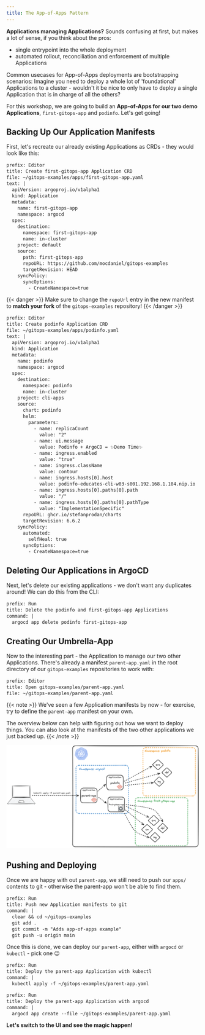 ```yaml
---
title: The App-of-Apps Pattern
---
```


**Applications managing Applications?** Sounds confusing at first, but makes a lot of sense, if you think about the pros:

- single entrypoint into the whole deployment
- automated rollout, reconciliation and enforcement of multiple Applications

Common usecases for App-of-Apps deployments are bootstrapping scenarios: Imagine you need to deploy a whole lot of 'foundational' Applications to a cluster - wouldn't it be nice to only have to deploy a single Application that is in charge of all the others?

For this workshop, we are going to build an **App-of-Apps for our two demo Applications**, `first-gitops-app` and `podinfo`. Let's get going!

## Backing Up Our Application Manifests

First, let's recreate our already existing Applications as CRDs - they would look like this:

```editor:append-lines-to-file
prefix: Editor
title: Create first-gitops-app Application CRD
file: ~/gitops-examples/apps/first-gitops-app.yaml
text: |
  apiVersion: argoproj.io/v1alpha1
  kind: Application
  metadata:
    name: first-gitops-app
    namespace: argocd
  spec:
    destination:
      namespace: first-gitops-app
      name: in-cluster
    project: default
    source:
      path: first-gitops-app
      repoURL: https://github.com/mocdaniel/gitops-examples
      targetRevision: HEAD
    syncPolicy:
      syncOptions:
        - CreateNamespace=true
```

{{< danger >}}
Make sure to change the `repoUrl` entry in the new manifest to **match your fork** of the `gitops-examples` repository!
{{< /danger >}}

```editor:append-lines-to-file
prefix: Editor
title: Create podinfo Application CRD
file: ~/gitops-examples/apps/podinfo.yaml
text: |
  apiVersion: argoproj.io/v1alpha1
  kind: Application
  metadata:
    name: podinfo
    namespace: argocd
  spec:
    destination:
      namespace: podinfo
      name: in-cluster
    project: cli-apps
    source:
      chart: podinfo
      helm:
        parameters:
          - name: replicaCount
            value: "2"
          - name: ui.message
            value: Podinfo + ArgoCD = ✨Demo Time✨
          - name: ingress.enabled
            value: "true"
          - name: ingress.className
            value: contour
          - name: ingress.hosts[0].host
            value: podinfo-educates-cli-w03-s001.192.168.1.104.nip.io
          - name: ingress.hosts[0].paths[0].path
            value: "/"
          - name: ingress.hosts[0].paths[0].pathType
            value: "ImplementationSpecific"
      repoURL: ghcr.io/stefanprodan/charts
      targetRevision: 6.6.2
    syncPolicy:
      automated:
        selfHeal: true
      syncOptions:
        - CreateNamespace=true
```
## Deleting Our Applications in ArgoCD

Next, let's delete our existing applications - we don't want any duplicates around! We can do this from the CLI:

```terminal:execute
prefix: Run
title: Delete the podinfo and first-gitops-app Applications
command: |
  argocd app delete podinfo first-gitops-app
```

## Creating Our Umbrella-App

Now to the interesting part - the Application to manage our two other Applications. There's already a manifest `parent-app.yaml` in the root directory of our `gitops-examples` repositories to work with:

```editor:open-file
prefix: Editor
title: Open gitops-examples/parent-app.yaml
file: ~/gitops-examples/parent-app.yaml
```

{{< note >}}
We've seen a few Application manifests by now - for exercise, try to define the `parent-app` manifest on your own.

The overview below can help with figuring out how we want to deploy things. You can also look at the manifests of the two other applications we just backed up.
{{< /note >}}

![App of Apps overview](app-of-apps.png)

## Pushing and Deploying

Once we are happy with out `parent-app`, we still need to push our `apps/` contents to git - otherwise the parent-app won't be able to find them.

```terminal:execute
prefix: Run
title: Push new Application manifests to git
command: |
  clear && cd ~/gitops-examples
  git add .
  git commit -m "Adds app-of-apps example"
  git push -u origin main
```

Once this is done, we can deploy our `parent-app`, either with `argocd` or `kubectl` - pick one 😉

```terminal:execute
prefix: Run
title: Deploy the parent-app Application with kubectl
command: |
  kubectl apply -f ~/gitops-examples/parent-app.yaml
```

```terminal:execute
prefix: Run
title: Deploy the parent-app Application with argocd
command: |
  argocd app create --file ~/gitops-examples/parent-app.yaml
```

**Let's switch to the UI and see the magic happen!**